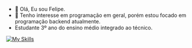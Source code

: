- 👋 Olá, Eu sou Felipe.
- 👀 Tenho interesse em programação em geral, porém estou focado em programação backend atualmente.
- Estudante 3º ano do ensino médio integrado ao técnico.

[![My Skills](https://skillicons.dev/icons?i=dart,flutter,java,mysql,go,php)](https://skillicons.dev)
